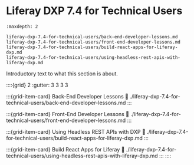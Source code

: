 # Liferay DXP 7.4 for Technical Users

```{toctree}
:maxdepth: 2

liferay-dxp-7.4-for-technical-users/back-end-developer-lessons.md
liferay-dxp-7.4-for-technical-users/front-end-developer-lessons.md
liferay-dxp-7.4-for-technical-users/build-react-apps-for-liferay-dxp.md
liferay-dxp-7.4-for-technical-users/using-headless-rest-apis-with-liferay-dxp.md
```

Introductory text to what this section is about.

::::{grid} 2
:gutter: 3 3 3 3

:::{grid-item-card}  Back-End Developer Lessons
:link: ./liferay-dxp-7.4-for-technical-users/back-end-developer-lessons.md
:::

:::{grid-item-card}  Front-End Developer Lessons
:link: ./liferay-dxp-7.4-for-technical-users/front-end-developer-lessons.md
:::

:::{grid-item-card}  Using Headless REST APIs with DXP
:link: ./liferay-dxp-7.4-for-technical-users/build-react-apps-for-liferay-dxp.md
:::

:::{grid-item-card}  Build React Apps for Liferay
:link: ./liferay-dxp-7.4-for-technical-users/using-headless-rest-apis-with-liferay-dxp.md
:::
::::
